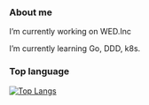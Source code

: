 ### About me 
I’m currently working on WED.Inc

I’m currently learning Go, DDD, k8s.


### Top language
[![Top Langs](https://github-readme-stats.vercel.app/api/top-langs/?username=TonoFumi&count_private=true&show_icons=true)](https://github.com/anuraghazra/github-readme-stats)


<!--
**TonoFumi/TonoFumi** is a ✨ _special_ ✨ repository because its `README.md` (this file) appears on your GitHub profile.

Here are some ideas to get you started:
- 👯 I’m looking to collaborate on ...
- 🤔 I’m looking for help with ...
- 💬 Ask me about ...
- 📫 How to reach me: ...
- 😄 Pronouns: ...
- ⚡ Fun fact: ...
-->
